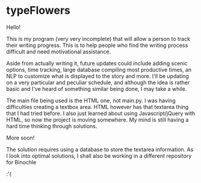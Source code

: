 # typeFlowers

Hello!
 
This is my program (very very incomplete) that will allow a person to track their writing progress.
This is to help people who find the writing process difficult and need motivational assistance.

Aside from actually writing it, future updates could include adding scenic options, time tracking, large database compiling most productive times, an NLP to customize what is displayed to the story and more. I'll be updating on a very particular and peculiar schedule, and although the idea is rather basic and I've heard of something similar being done, I may take a while.

The main file being used is the HTML one, not main.py. I was having difficulties creating a textbox area. HTML however has that textarea thing that I had tried before. I also just learned about using Javascript/jQuery with HTML, so now the project is moving somewhere. My mind is still having a hard time thinking through solutions.

More soon!

The solution requires using a database to store the textarea information. As I look into optimal solutions, I shall also be working in a different repository for Binochle

:'(
